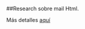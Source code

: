 ##Research sobre mail Html.

Más detalles [aquí](https://github.com/jenniferjara/research-emaill/blob/master/info.md "aquí")